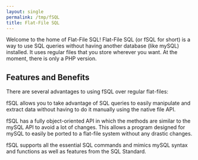 ```yaml
---
layout: single
permalink: /tmp/fSQL
title: Flat-File SQL
---
```


Welcome to the home of Flat-File SQL! Flat-File SQL (or fSQL for short) is a way to use SQL queries without having another database (like mySQL) installed. It uses regular files that you store wherever you want. At the moment, there is only a PHP version.

## Features and Benefits

There are several advantages to using fSQL over regular flat-files:

fSQL allows you to take advantage of SQL queries to easily manipulate and extract data without having to do it manually using the native file API.

fSQL has a fully object-oriented API in which the methods are similar to the mySQL API to avoid a lot of changes. This allows a program designed for mySQL to easily be ported to a flat-file system without any drastic changes.

fSQL supports all the essential SQL commands and mimics mySQL syntax and functions as well as features from the SQL Standard.
